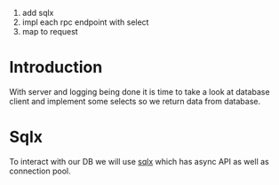 1. add sqlx
2. impl each rpc endpoint with select
3. map to request

# Introduction
With server and logging being done it is time to take a look at database client and implement some selects so we return data from database.

# Sqlx
To interact with our DB we will use [sqlx](https://github.com/launchbadge/sqlx) which has async API as well as connection pool.